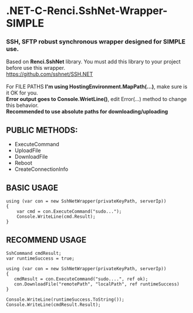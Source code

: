 # .NET-C-Renci.SshNet-Wrapper-SIMPLE
### SSH, SFTP  robust synchronous wrapper designed for SIMPLE use.

Based on **Renci.SshNet** library. You must add this library to your project before use this wrapper.<br/>https://github.com/sshnet/SSH.NET<br /><br/>
For FILE PATHS **I'm using HostingEnvironment.MapPath(...)**, make sure is it OK for you.<br/>
**Error output goes to Console.WrietLine()**, edit Error(...) method to change this behavior. <br/>
**Recommended to use absolute paths for downloading/uploading**

## PUBLIC METHODS:

- ExecuteCommand
- UploadFile
- DownloadFile
- Reboot
- CreateConnectionInfo

## BASIC USAGE

```
using (var con = new SshNetWrapper(privateKeyPath, serverIp))
{
    var cmd = con.ExecuteCommand("sudo...");
    Console.WriteLine(cmd.Result);
}
```

## RECOMMEND USAGE

```
SshCommand cmdResult;
var runtimeSuccess = true;

using (var con = new SshNetWrapper(privateKeyPath, serverIp))
{
   cmdResult = con.ExecuteCommand("sudo....", ref ok);
   con.DownloadFile("remotePath", "localPath", ref runtimeSuccess)
}

Console.WriteLine(runtimeSuccess.ToString());
Console.WriteLine(cmdResult.Result);
```
